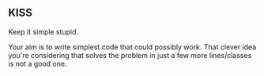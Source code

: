 ## KISS

Keep it simple stupid.

Your aim is to write simplest code that could possibly work. That clever idea you're considering that solves the problem in just a few more lines/classes is not a good one.
